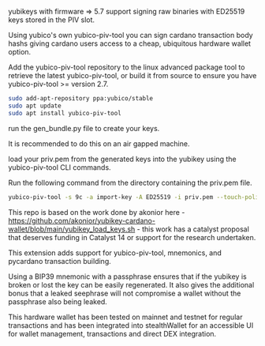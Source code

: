 yubikeys with firmware => 5.7 support signing raw binaries with ED25519 keys stored in the PIV slot.

Using yubico's own yubico-piv-tool you can sign cardano transaction body hashs giving cardano users access to a cheap, ubiquitous hardware wallet option.

Add the yubico-piv-tool repository to the linux advanced package tool to retrieve the latest yubico-piv-tool, or build it from source to ensure you have yubico-piv-tool >= version 2.7.

```bash
sudo add-apt-repository ppa:yubico/stable
sudo apt update
sudo apt install yubico-piv-tool   
```

run the gen_bundle.py file to create your keys.

It is recommended to do this on an air gapped machine. 

load your priv.pem from the generated keys into the yubikey using the yubico-piv-tool CLI commands.

Run the following command from the directory containing the priv.pem file.<br>
```bash
yubico-piv-tool -s 9c -a import-key -A ED25519 -i priv.pem --touch-policy always --pin-policy always
```

This repo is based on the work done by akonior here - https://github.com/akonior/yubikey-cardano-wallet/blob/main/yubikey_load_keys.sh - this work has a catalyst proposal that deserves funding in Catalyst 14 or support for the research undertaken. 

This extension adds support for yubico-piv-tool, mnemonics, and pycardano transaction building. 

Using a BIP39 mnemonic with a passphrase ensures that if the yubikey is broken or lost the key can be easily regenerated. It also gives the additional bonus that a leaked seephrase will not compromise a wallet without the passphrase also being leaked. 

This hardware wallet has been tested on mainnet and testnet for regular transactions and has been integrated into stealthWallet for an accessible UI for wallet management, transactions and direct DEX integration. 

